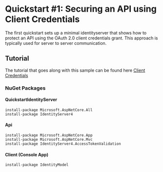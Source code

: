 # Quickstart #1: Securing an API using Client Credentials

The first quickstart sets up a minimal identityserver that shows how to protect an API using the OAuth 2.0 client credentials grant.
This approach is typically used for server to server communication.

## Tutorial

The tutorial that goes along with this sample can be found here [Client Credentials](http://docs.identityserver.io/en/release/quickstarts/1_client_credentials.html)

### NuGet Packages

#### QuickstartIdentityServer
```
install-package Microsoft.AspNetCore.All
install-package IdentityServer4
```

#### Api
```
install-package Microsoft.AspNetCore.App
install-package Microsoft.AspNetCore.Mvc
install-package IdentityServer4.AccessTokenValidation
```
#### Client (Console App)
```
install-package IdentityModel
```